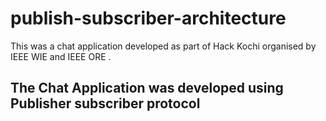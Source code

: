 # publish-subscriber-architecture
This was a chat application developed as part of Hack Kochi organised by IEEE WIE and IEEE ORE .

## The Chat Application was developed using Publisher subscriber protocol
